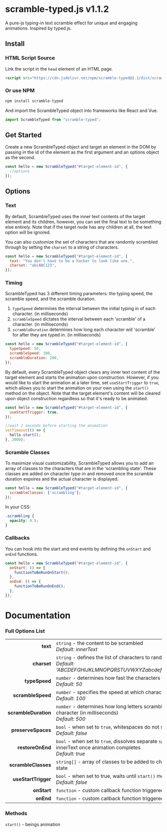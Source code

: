 # scramble-typed.js v1.1.2

A pure-js typing-in text scramble effect for unique and engaging animations. Inspired by typed.js.

## Install

### HTML Script Source

Link the script in the `head` element of an HTML page.

```html
<script src="https://cdn.jsdelivr.net/npm/scramble-typed@1.1/dist/scramble-typed.umd.min.js"></script>
```

### Or use NPM

```bash
npm install scramble-typed
```

And import the ScrambleTyped object into frameworks like React and Vue.

```js
import ScrambleTyped from "scramble-typed";
```

## Get Started

Create a new ScrambleTyped object and target an element in the DOM by passing in the id of the element as the first argument and an options object as the second.

```js
const hello = new ScrambleTyped("#target-element-id", {
  //options
});
```

## Options

### Text

By default, ScrambleTyped uses the inner text contents of the target element and its children, however, you can set the final text to be something else entirely. Note that if the target node has any children at all, the text option will be ignored.

You can also customize the set of characters that are randomly scrambled through by setting the `charset` to a string of characters.

```js
const hello = new ScrambleTyped("#target-element-id", {
  text: "You don't have to be a hacker to look like one.",
  charset: "abcABC123",
});
```

### Timing

ScrambleTyped has 3 different timing parameters: the typing speed, the scramble speed, and the scramble duration.

1. `typeSpeed` determines the interval between the initial typing in of each character. (in milliseconds)
2. `scrambleSpeed` dictates the interval between each 'scramble' of a character. (in milliseconds)
3. `scrambleDuration` determines how long each character will 'scramble' for after they are typed in. (in milliseconds)

```js
const hello = new ScrambleTyped("#target-element-id", {
  typeSpeed: 50,
  scrambleSpeed: 100,
  scrambleDuration: 200,
});
```

By default, every ScrambleTyped object clears any inner text content of the target element and starts the animation upon construction. However, if you would like to start the animation at a later time, set `useStartTrigger` to `true`, which allows you to start the animation on your own using the `start()` method on the object. Note that the target element's content will be cleared upon object construction regardless so that it's ready to be animated.

```js
const hello = new ScrambleTyped("#target-element-id", {
  useStartTrigger: true,
});

//wait 2 seconds before starting the animation
setTimeout(() => {
  hello.start();
}, 2000);
```

### Scramble Classes

To maximize visual customizability, ScrambleTyped allows you to add an array of classes to the characters that are in the 'scrambling state'. These classes are added on character type-in and removed once the scramble duration expxires and the actual character is displayed.

```js
const hello = new ScrambleTyped("#target-element-id", {
  scrambleClasses: ['scrambling'];
});
```

In your CSS:

```css
.scrambling {
  opacity: 0.5;
}
```

### Callbacks

You can hook into the start and end events by defining the `onStart` and `onEnd` functions.

```js
const hello = new ScrambleTyped("#target-element-id", {
  onStart: () => {
    functionToBeRunOnStart();
  },
  onEnd: () => {
    functionToBeRunOnEnd();
  },
});
```

# Documentation

### Full Options List

|                      |                                                                                                                                                |
| -------------------: | :--------------------------------------------------------------------------------------------------------------------------------------------- |
|             **text** | `string` - the content to be scrambled<br>_Default: innerText_                                                                                 |
|          **charset** | `string` - defines the list of characters to randomly pull from<br>_Default: 'ABCDEFGHIJKLMNOPQRSTUVWXYZabcdefghijklmnopqrstuvwxyz0123456789'_ |
|        **typeSpeed** | `number` - determines how fast the characters type in (in milliseconds)<br>_Default: 50_                                                       |
|    **scrambleSpeed** | `number` - specifies the speed at which characters are scrambled (in milliseconds)<br>_Default: 100_                                           |
| **scrambleDuration** | `number` - determines how long letters scramble before settling onto their actual character (in milliseconds)<br>_Default: 500_                |
|   **preserveSpaces** | `bool` - when set to `true`, whitespaces do not scramble<br>_Default: false_                                                                   |
|     **restoreOnEnd** | `bool` - when set to `true`, dissolves separate `span` elements into natural HTML innerText once animation completes<br>_Default: true_        |
|  **scrambleClasses** | `string[]` - array of classes to be added to characters that are in the scramble state                                                         |
|  **useStartTrigger** | `bool` - when set to true, waits until `start()` method is called to begin the animation<br>_Default: false_                                   |
|          **onStart** | `function` - custom callback function triggered when animation starts                                                                          |
|            **onEnd** | `function` - custom callback function triggered when animation ends                                                                            |

### Methods

`start()` - beings animation
